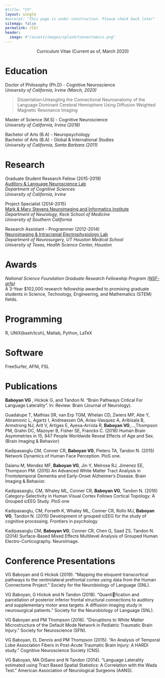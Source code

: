 ```yaml
---
#title: "CV"
layout: single
#excerpt: "This page is under construction. Please check back later"
sitemap: false
permalink: /CV/
header:
  image: #"/assets/images/splash/Connectomics.png"
---
```

<p style="text-align: center;">
Curriculum Vitae (Current as of, March 2020)
</p>

# Education
Doctor of Philosophy (Ph.D) - Cognitive Neuroscience <br/>
*University of California, Irvine (March, 2020)* <br/>
>Dissertation:Untangling the Connectional Neuroanatomy of the Language Dominant Cerebral Hemisphere Using Diffusion Weighted Magnetic Resonance Imaging

Master of Science (M.S) - Cognitive Neuroscience<br/>
*University of California, Irvine  (2018)* <br/>

Bachelor of Arts (B.A) - Neuropsychology <br/>
Bachelor of Arts (B.A) - Global & International Studies <br/>
*University of California, Santa Barbara (2011)* <br/>

# Research
Graduate Student Research Fellow (2015-2019) <br/>
[Auditory & Language Neuroscience Lab](https://sites.uci.edu/alns/) <br/>
*Department of Cognitive Sciences* <br/>
*University of California, Irvine*

Project Specialist (2014-2015) <br/>
[Mark & Mary Stevens Neuroimaging and Informatics Institute](https://www.ini.usc.edu/) <br/>
*Department of Neurology, Keck School of Medicine*  <br/>
*University of Southern California*

Research Assistant - Programmer (2012-2014) <br/>
[Neuroimaging & Intracranial Electrophysiology Lab](http://www.tandonlab.org/)  <br/>
*Department of Neurosurgery, UT Houston Medical School* <br/>
*University of Texas, Health Science Center, Houston*

# Awards
*National Science Foundation Graduate Research Fellowship Program ([NSF-grfp](https://www.nsfgrfp.org/)) <br/>*
A 3-Year $102,000 research fellowship awarded to promising graduate students in Science, Technology, Engineering, and Mathematics (STEM) fields. <br/>

# Programming
R, UNIX(bash/tcsh), Matlab, Python, LaTeX

# Software
FreeSurfer, AFNI, FSL

# Publications
**Baboyan VG** , Hickok G, and Tandon N. “Brain Pathways Critical For Language Laterality”.
In: Review: Brain (Journal of Neurology).

Guadalupe T, Mathias SR, van Erp TGM, Whelan CD, Zwiers MP, Abe Y, Abramovic L, Agartz I, Andreassen OA, Arias-Vasquez A, Aribisala B, Armstrong NJ, Arlt V, Artiges E, Ayesa-Arriola R, **Baboyan VG**,…,Thompson PM, Grahn DC, Mazoyer B, Fisher SE, Francks C. (2016) Human Brain Asymmetries in 15, 847 People Worldwide Reveal Effects of Age and Sex. (Brain Imaging & Behavior)

Kadipasaoglu CM, Conner CR,  **Baboyan VG**, Pieters TA, Tandon N. (2015) Network Dynamics of Human Face Perception. PloS one.

Daianu M, Mendez MF, **Baboyan VG**, Jin Y, Melrose RJ, Jimenez EE, Thompson PM. (2015) An Advanced White Matter Tract Analysis in Frontotemporal Dementia and Early-Onset Alzheimer’s Disease. Brain Imaging & Behavior.

Kadipasaoglu, CM, Whaley ML, Conner CR, **Baboyan VG**, Tandon N. (2016) Category-Selectivity in Human Visual Cortex Follows Cortical Topology: A Grouped icEEG Study. PloS one

Kadipasaoglu, CM, Forseth K, Whaley ML, Conner CR, Rollo MJ, **Baboyan VG**, Tandon N. (2015) Development of grouped icEEG for the study of cognitive processing. Frontiers in psychology

Kadipasaoglu CM, **Baboyan VG**, Conner CR, Chen G, Saad ZS, Tandon N. (2014) Surface-Based Mixed Effects Multilevel Analysis of Grouped Human Electro-Corticography. NeuroImage.

# Conference Presentations
VG Baboyan and G Hickok (2019). “Mapping the eloquent transcortical pathways
to the ventrolateral prefrontal cortex using data from the Human Connectome
Project.” Society for the Neurobiology of Language (SNL).

VG Baboyan, G Hickok and N Tandon (2018). “Quantification and parcellation of
posterior inferior frontal structural connections to auditory and supplementary
motor area targets: A diffusion imaging study in neurosurgical patients.” Society
for the Neurobiology of Language (SNL).

VG Baboyan and PM Thompson (2016). “Disruptions to White Matter Microstructure of the Default Mode Network in Pediatric Traumatic Brain Injury.” Society for
Neuroscience (SFN).

VG Baboyan, EL Dennis and PM Thompson (2015). “An Analysis of Temporal Lobe
Association Fibers in Post-Acute Traumatic Brain Injury: A HARDI study.” Cognitive Neuroscience Society (CNS).

VG Baboyan, MA DiSano and N Tandon (2014). “Language Laterality estimated
using Tract Based Spatial Statistics: A Correlation with the Wada Test.” American
Association of Neurological Surgeons (AANS).
